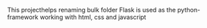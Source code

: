 This projecthelps renaming bulk folder
Flask is used as the python-framework working with html, css and javascript
